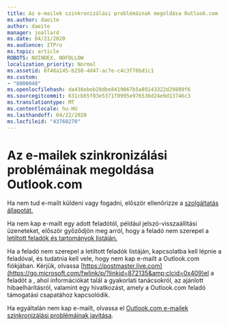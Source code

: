 ```yaml
---
title: Az e-mailek szinkronizálási problémáinak megoldása Outlook.com
ms.author: daeite
author: daeite
manager: joallard
ms.date: 04/21/2020
ms.audience: ITPro
ms.topic: article
ROBOTS: NOINDEX, NOFOLLOW
localization_priority: Normal
ms.assetid: 6f48a145-b258-4d47-ac7e-c4c3f76bd1c1
ms.custom:
- "8000048"
ms.openlocfilehash: da438ebeb28dbe8419067b5a89143322d29889f6
ms.sourcegitcommit: 631cbb5f03e5371f0995e976536d24e9d13746c3
ms.translationtype: MT
ms.contentlocale: hu-HU
ms.lasthandoff: 04/22/2020
ms.locfileid: "43760270"
---
```

# <a name="fix-outlookcom-email-sync-issues"></a>Az e-mailek szinkronizálási problémáinak megoldása Outlook.com

Ha nem tud e-mailt küldeni vagy fogadni, először ellenőrizze a [szolgáltatás állapotát.](https://go.microsoft.com/fwlink/p/?linkid=837482&amp;clcid=0x409)
  
Ha nem kap e-mailt egy adott feladótól, például jelszó-visszaállítási üzeneteket, először győződjön meg arról, hogy a feladó nem szerepel a [letiltott feladók és tartományok listáján.](https://outlook.live.com/mail/options/mail/junkEmail/blockedSendersAndDomains)
  
Ha a feladó nem szerepel a letiltott feladók listáján, kapcsolatba kell lépnie a feladóval, és tudatnia kell vele, hogy nem kap e-mailt a Outlook.com fiókjában. Kérjük, olvassa [https://postmaster.live.com](https://go.microsoft.com/fwlink/p/?linkid=872135&amp;clcid=0x409)el a feladót a , ahol információkat talál a gyakorlati tanácsokról, az ajánlott hibaelhárításról, valamint egy hivatkozást, amely a Outlook.com feladó támogatási csapatához kapcsolódik.
  
Ha egyáltalán nem kap e-mailt, olvassa el [Outlook.com e-mailek szinkronizálási problémáinak javítása](https://support.office.com/article/d39e3341-8d79-4bf1-b3c7-ded602233642?wt.mc_id=Office_Outlook_com_Alchemy).